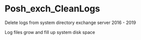 # Posh_exch_CleanLogs
 
Delete logs from system directory exchange server 2016 - 2019

Log files grow and fill up system disk space
